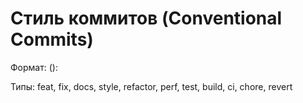 # Стиль коммитов (Conventional Commits)

Формат:
<type>(<scope>): <subject>

Типы: feat, fix, docs, style, refactor, perf, test, build, ci, chore, revert
